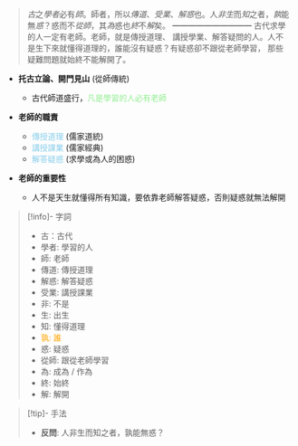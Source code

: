 > *古*之*學者*必有*師*。師者，所以*傳道*、*受業*、*解惑*也。人*非生*而*知*之者，*孰*能無*惑*？惑而不*從師*，其*為*惑也*終*不*解*矣。
> ━━━━━━━━━━
> 古代求學的人一定有老師。老師，就是傳授道理、 講授學業、解答疑問的人。人不是生下來就懂得道理的，誰能沒有疑惑？有疑惑卻不跟從老師學習， 那些疑難問題就始終不能解開了。

- **托古立論、開門見山** (從師傳統)
	- 古代師道盛行，<span style="color: lightgreen">凡是學習的人必有老師</span>

- **老師的職責**
	- <span style="color: skyblue">傳授道理</span> (儒家道統)
	- <span style="color: skyblue">講授課業</span> (儒家經典)
	- <span style="color: skyblue">解答疑惑</span> (求學或為人的困惑)

- **老師的重要性**
	- 人不是天生就懂得所有知識，要依靠老師解答疑惑，否則疑惑就無法解開

> [!info]- 字詞
> - 古：古代
> - 學者: 學習的人
> - 師: 老師
> - 傳道: 傳授道理
> - 解惑: 解答疑惑
> - 受業: 講授課業
> - 非: 不是
> - 生: 出生
> - 知: 懂得道理
> - <span style="color: orange">孰: 誰</span>
> - 惑: 疑惑
> - 從師: 跟從老師學習
> - 為: 成為 / 作為
> - 終: 始終
> - 解: 解開

> [!tip]- 手法
> - **反問**: 人非生而知之者，孰能無惑？
